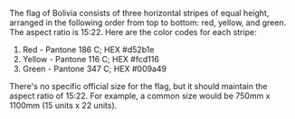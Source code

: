The flag of Bolivia consists of three horizontal stripes of equal height, arranged in the following order from top to bottom: red, yellow, and green. The aspect ratio is 15:22. Here are the color codes for each stripe:

1. Red - Pantone 186 C; HEX #d52b1e
2. Yellow - Pantone 116 C; HEX #fcd116
3. Green - Pantone 347 C; HEX #009a49

There's no specific official size for the flag, but it should maintain the aspect ratio of 15:22. For example, a common size would be 750mm x 1100mm (15 units x 22 units).
